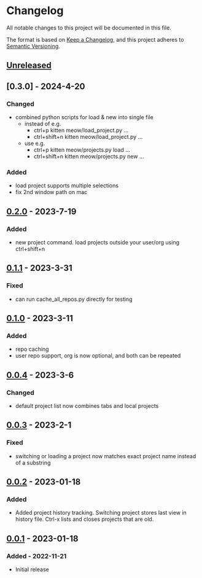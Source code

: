 # Changelog

All notable changes to this project will be documented in this file.

The format is based on [Keep a Changelog](https://keepachangelog.com/en/1.0.0/),
and this project adheres to [Semantic Versioning](https://semver.org/spec/v2.0.0.html).

## [Unreleased]

## [0.3.0] - 2024-4-20

### Changed

- combined python scripts for load & new into single file
  - instead of e.g.
    - ctrl+p kitten meow/load_project.py ...
    - ctrl+shift+n kitten meow/load_project.py ...
  - use e.g.
    - ctrl+p kitten meow/projects.py load ...
    - ctrl+shift+n kitten meow/projects.py new ...

### Added

- load project supports multiple selections
- fix 2nd window path on mac

## [0.2.0] - 2023-7-19

### Added

- new project command. load projects outside your user/org using ctrl+shift+n

## [0.1.1] - 2023-3-31

### Fixed

- can run cache_all_repos.py directly for testing

## [0.1.0] - 2023-3-11

### Added

- repo caching
- user repo support, org is now optional, and both can be repeated

## [0.0.4] - 2023-3-6

### Changed

- default project list now combines tabs and local projects

## [0.0.3] - 2023-2-1

### Fixed

- switching or loading a project now matches exact project name instead of a substring

## [0.0.2] - 2023-01-18

### Added

- Added project history tracking. Switching project stores last view in history file. Ctrl-x lists
  and closes projects that are old.

## [0.0.1] - 2023-01-18

### Added - 2022-11-21

- Initial release

[unreleased]: https://github.com/taylorzr/meow/compare/v0.2.0...HEAD
[0.2.0]: https://github.com/taylorzr/meow/compare/v0.1.1...v0.2.0
[0.1.1]: https://github.com/taylorzr/meow/compare/v0.1.0...v0.1.1
[0.1.0]: https://github.com/taylorzr/meow/compare/v0.0.4...v0.1.0
[0.0.4]: https://github.com/taylorzr/meow/compare/v0.0.3...v0.0.4
[0.0.3]: https://github.com/taylorzr/meow/releases/tag/v0.0.2..v0.0.3
[0.0.2]: https://github.com/taylorzr/meow/releases/tag/v0.0.1..v0.0.2
[0.0.1]: https://github.com/taylorzr/meow/releases/tag/v0.0.1
